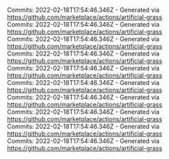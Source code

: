 Commits: 2022-02-18T17:54:46.346Z - Generated via https://github.com/marketplace/actions/artificial-grass
<br>
Commits: 2022-02-18T17:54:46.346Z - Generated via https://github.com/marketplace/actions/artificial-grass
<br>
Commits: 2022-02-18T17:54:46.346Z - Generated via https://github.com/marketplace/actions/artificial-grass
<br>
Commits: 2022-02-18T17:54:46.346Z - Generated via https://github.com/marketplace/actions/artificial-grass
<br>
Commits: 2022-02-18T17:54:46.346Z - Generated via https://github.com/marketplace/actions/artificial-grass
<br>
Commits: 2022-02-18T17:54:46.346Z - Generated via https://github.com/marketplace/actions/artificial-grass
<br>
Commits: 2022-02-18T17:54:46.346Z - Generated via https://github.com/marketplace/actions/artificial-grass
<br>
Commits: 2022-02-18T17:54:46.346Z - Generated via https://github.com/marketplace/actions/artificial-grass
<br>
Commits: 2022-02-18T17:54:46.346Z - Generated via https://github.com/marketplace/actions/artificial-grass
<br>
Commits: 2022-02-18T17:54:46.346Z - Generated via https://github.com/marketplace/actions/artificial-grass
<br>
